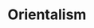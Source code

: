 ---
"\uFEFFauthor_sort": Said, Edward W
authors: Edward W Said
comments: ''
cover: "/Users/Raman/Calibre Library/Edward W Said/Orientalism (78)/cover.jpg"
formats: mobi
id: '78'
identifiers: ''
isbn: ''
languages: ''
library_name: Calibre Library
pubdate: '0101-01-01T09:00:00+09:00'
publisher: ''
rating: ''
series: ''
series_index: '1.0'
size: '717151'
tags: ''
timestamp: '0101-01-01T09:00:00+09:00'
title: Orientalism
title_sort: Orientalism
uuid: 5e711610-fd9e-4ac7-84dc-8838995ae443
"#format": MOBI
layout: book
link: false
---